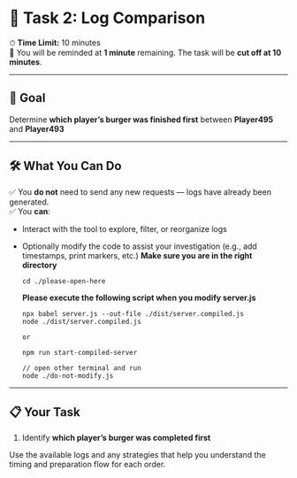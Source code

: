 
# 🧠 Task 2: Log Comparison

⏱ **Time Limit:** 10 minutes  
🧾 You will be reminded at  **1 minute** remaining. The task will be **cut off at 10 minutes**.

---

## 🎯 Goal

Determine **which player’s burger was finished first** between **Player495** and **Player493**

---

## 🛠 What You Can Do

✅ You **do not** need to send any new requests — logs have already been generated.  
✅ You **can**:
- Interact with the tool to explore, filter, or reorganize logs  
- Optionally modify the code to assist your investigation (e.g., add timestamps, print markers, etc.)
  **Make sure you are in the right directory**
  ```
  cd ./please-open-here
  ```
  **Please execute the following script when you modify server.js**

  ```
  npx babel server.js --out-file ./dist/server.compiled.js
  node ./dist/server.compiled.js
  
  or 

  npm run start-compiled-server
  
  // open other terminal and run
  node ./do-not-modify.js 
  ```

---

## 📋 Your Task

1. Identify **which player’s burger was completed first**  

Use the available logs and any strategies that help you understand the timing and preparation flow for each order.


